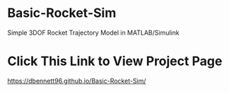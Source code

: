 # Basic-Rocket-Sim
Simple 3DOF Rocket Trajectory Model in MATLAB/Simulink 
# Click This Link to View Project Page
https://dbennett96.github.io/Basic-Rocket-Sim/
